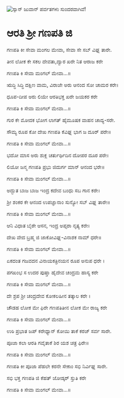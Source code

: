 ![ಸ್ಯಾನ್ ಜುವಾನ್ ಪರ್ವತಗಳು ಸುಂದರವಾಗಿವೆ!](lib/assets/images/artis/img.png "San Juan Mountains")

# ಆರತಿ ಶ್ರೀ ಗಣಪತಿ ಜಿ
ಗಣಪತಿ ಕೀ ಸೇವಾ ಮಂಗಲ ಮೇವಾ, ಸೇವಾ ಸೇ ಸಬ್ ವಿಘ್ನ ತಾರೇ.

ತೀನ ಲೋಕ ಕೇ ಸಕಲ ದೇವತಾ,ದ್ವಾರ ಖರೇ ನಿತ ಆರಾಜ ಕರೇ

ಗಣಪತಿ ಕಿ ಸೇವಾ ಮಂಗಲ್ ಮೇವಾ...॥

ಋದ್ಧಿ ಸಿದ್ಧಿ ದಕ್ಷಿಣ ವಾಮ, ವಿರಾಜೇ ಅರು ಆನಂದ ಸೋ ಚಾಮರ ಕರೇ।

ಧೂಪ-ದೀಪ ಅರು ಲಿಯೇ ಆರತಿಭಕ್ತ ಖರೇ ಜಯಕರ ಕರೇ

ಗಣಪತಿ ಕಿ ಸೇವಾ ಮಂಗಲ್ ಮೇವಾ...॥

ಗುರ ಕೇ ಮೋದಕ ಭೋಗ ಲಾಗತ್ ಹೈಮೂಷಕ ವಾಹನ ಚಾದ್ಯ-ಸರೇ.

ಸೌಮ್ಯ ರೂಪ ಕೋ ದೇಖ ಗಣಪತಿ ಕೆವಿಘ್ನ ಭಾಗ ಜ ದೂರ್ ಪರೇ॥

ಗಣಪತಿ ಕಿ ಸೇವಾ ಮಂಗಲ್ ಮೇವಾ...॥

ಭದೋ ಮಾಸ ಅರು ಶುಕ್ಲ ಚರ್ತುರ್ಥಿದಿನ ದೋಪರ ದೂರ ಪರೇ।

ಲಿಯೋ ಜನ್ಮ ಗಣಪತಿ ಪ್ರಭು ಜಿದುರ್ಗ ಮಾನ್ ಆನಂದ ಭರೇ॥

ಗಣಪತಿ ಕಿ ಸೇವಾ ಮಂಗಲ್ ಮೇವಾ...॥

ಅದ್ಭುತ ಬಾಜ ಬಾಜ ಇಂದ್ರ ಕದೇವ ಬಂಧು ಸಬ ಗಾನ ಕರೇ।

ಶ್ರೀ ಶಂಕರ ಕೇ ಆನಂದ ಉಪಜ್ಞಾನಾಂ ಸುನ್ಯೋ ಸಬ್ ವಿಘ್ನ ತಾರೇ॥

ಗಣಪತಿ ಕಿ ಸೇವಾ ಮಂಗಲ್ ಮೇವಾ...॥

ಆನಿ ವಿಧಾತ ಬೈಠೇ ಆಸನ, ಇಂದ್ರ ಅಪ್ಸರಾ ನೃತ್ಯ ಕರೇ।

ದೇಖ ವೇದ ಬ್ರಹ್ಮ ಜಿ ಜಾಕೋವಿಘ್ನ-ವಿನಾಶಕ ನಾಮ್ ಧರೇ॥

ಗಣಪತಿ ಕಿ ಸೇವಾ ಮಂಗಲ್ ಮೇವಾ...॥

ಏಕದಂತ ಗಜವದನ ವಿನಾಯಕತ್ರಿನಯನ ರೂಪ ಅನುಪ ಧರೇ ।

ಪಗಖಂಭ ಸ ಉದರ ಪುಷ್ತಾ ಹೈದೇವ ಚಂದ್ರಮ ಹಾಸ್ಯ ಕರೇ

ಗಣಪತಿ ಕಿ ಸೇವಾ ಮಂಗಲ್ ಮೇವಾ...॥

ದೇ ಶ್ರಪ ಶ್ರೀ ಚಂದ್ರದೇವ ಕೋಕಲಹೀನ ತತ್ಕಾಲ ಕರೇ ।

ಚೌಡಹ ಲೋಕ ಮೇ ಫಿರೇ ಗಣಪತಿತೀನ ಲೋಕ ಮೇ ರಾಜ್ಯ ಕರೇ

ಗಣಪತಿ ಕಿ ಸೇವಾ ಮಂಗಲ್ ಮೇವಾ...॥

ಉಠಿ ಪ್ರಭಾತ ಜಪ್ ಕರೇಧ್ಯಾನ್ ಕೋಯಿ ತಾಕೆ ಕರಜ್ ಸರ್ವ ಸಾರೇ.

ಪೂಜಾ ಕಲಾ ಆರತಿ ಗವೈತಾಕೆ ಶಿರ ಯಶ ಚತ್ರ ಫಿರೇ॥

ಗಣಪತಿ ಕಿ ಸೇವಾ ಮಂಗಲ್ ಮೇವಾ...॥

ಗಣಪತಿ ಕೀ ಪೂಜಾ ಪೆಹಲೇ ಕರನೇ ಸೇಕಾಂ ಸಭಿ ನಿರ್ವಿಘ್ನ ಸಾರೇ.

ಸಭಿ ಭಕ್ತ ಗಣಪತಿ ಜಿ ಕೆಹತ್ ಜೋಡ್ಕರ್ ಸ್ತುತಿ ಕರೇ

ಗಣಪತಿ ಕಿ ಸೇವಾ ಮಂಗಲ್ ಮೇವಾ...॥